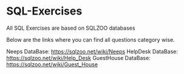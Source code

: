 # SQL-Exercises
All SQL Exercises are based on SQLZOO databases

Below are the links where you can find all questions category wise.

Neeps DataBase: https://sqlzoo.net/wiki/Neeps
HelpDesk DataBase: https://sqlzoo.net/wiki/Help_Desk
GuestHouse DataBase: https://sqlzoo.net/wiki/Guest_House
